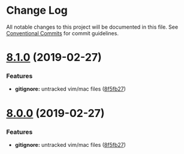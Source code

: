 # Change Log

All notable changes to this project will be documented in this file.
See [Conventional Commits](https://conventionalcommits.org) for commit guidelines.

# [8.1.0](https://github.com/bitpay/bitcore-wallet-service/compare/v5.0.0-beta.44...v8.1.0) (2019-02-27)


### Features

* **gitignore:** untracked vim/mac files ([8f5fb27](https://github.com/bitpay/bitcore-wallet-service/commit/8f5fb27))





# [8.0.0](https://github.com/bitpay/bitcore-wallet-service/compare/v5.0.0-beta.44...v8.0.0) (2019-02-27)


### Features

* **gitignore:** untracked vim/mac files ([8f5fb27](https://github.com/bitpay/bitcore-wallet-service/commit/8f5fb27))
